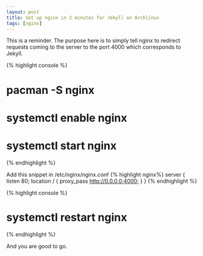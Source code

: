 ```yaml
---
layout: post
title: Set up nginx in 2 minutes for Jekyll on Archlinux 
tags: [nginx]
---
```


This is a reminder. The purpose here is to simply tell nginx to redirect requests coming to the server to the port 4000 which corresponds to Jekyll.

{% highlight console %}
# pacman -S nginx
# systemctl enable nginx
# systemctl start nginx
{% endhighlight %}

Add this snippet in /etc/nginx/nginx.conf
{% highlight nginx%}
server {
        listen       80;
        location / {
            proxy_pass http://0.0.0.0:4000;
        }
}
{% endhighlight %}

{% highlight console %}
# systemctl restart nginx 
{% endhighlight %}

And you are good to go.
